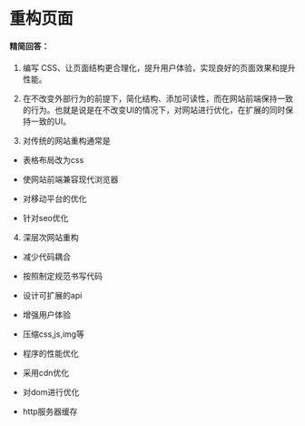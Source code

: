 # 重构页面

#### 精简回答：

1. 编写 CSS、让页面结构更合理化，提升用户体验，实现良好的页面效果和提升性能。

2. 在不改变外部行为的前提下，简化结构、添加可读性，而在网站前端保持一致的行为。也就是说是在不改变UI的情况下，对网站进行优化，在扩展的同时保持一致的UI。

3. 对传统的网站重构通常是

- 表格布局改为css

- 使网站前端兼容现代浏览器

- 对移动平台的优化

- 针对seo优化

4. 深层次网站重构

- 减少代码耦合

- 按照制定规范书写代码

- 设计可扩展的api

- 增强用户体验

- 压缩css,js,img等

- 程序的性能优化

- 采用cdn优化

- 对dom进行优化

- http服务器缓存
